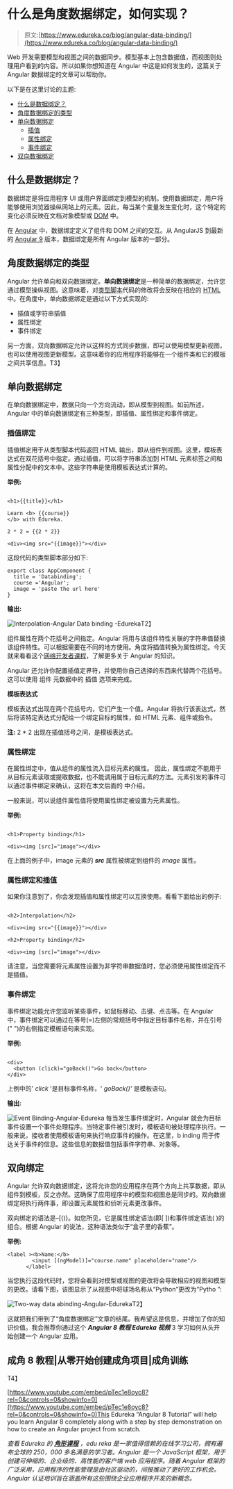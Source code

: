 # 什么是角度数据绑定，如何实现？

> 原文:[https://www.edureka.co/blog/angular-data-binding/](https://www.edureka.co/blog/angular-data-binding/)

Web 开发需要模型和视图之间的数据同步。模型基本上包含数据值，而视图则处理用户看到的内容。所以如果你想知道在 Angular 中这是如何发生的，这篇关于 Angular 数据绑定的文章可以帮助你。

以下是在这里讨论的主题:

*   [什么是数据绑定？](#databinding)
*   [角度数据绑定的类型](#types)
*   [单向数据绑定](#one-way)
    *   [插值](#interpolation)
    *   [属性绑定](#propertybinding)
    *   [事件绑定](#eventbinding)
*   [双向数据绑定](#two-way)

## **什么是数据绑定？**

数据绑定是将应用程序 UI 或用户界面绑定到模型的机制。使用数据绑定，用户将能够使用浏览器操纵网站上的元素。因此，每当某个变量发生变化时，这个特定的变化必须反映在文档对象模型或 [DOM](https://www.edureka.co/blog/html-dom) 中。

在 [Angular](https://www.edureka.co/blog/angular-bootstrap/) 中，数据绑定定义了组件和 DOM 之间的交互。从 AngularJS 到最新的 [Angular 9](https://www.edureka.co/blog/angular-9/) 版本，数据绑定是所有 Angular 版本的一部分。

## **角度数据绑定的类型**

Angular 允许单向和双向数据绑定。**单向数据绑定**是一种简单的数据绑定，允许您通过模型操纵视图。这意味着，对[类型脚本](https://www.edureka.co/blog/typescript-tutorial/)代码的修改将会反映在相应的 [HTML](https://www.edureka.co/blog/what-is-html/) 中。在角度中，单向数据绑定是通过以下方式实现的:

*   插值或字符串插值
*   属性绑定
*   事件绑定

另一方面，双向数据绑定允许以这样的方式同步数据，即可以使用模型更新视图，也可以使用视图更新模型。这意味着你的应用程序将能够在一个组件类和它的模板之间共享信息。T3】

## **单向数据绑定**

在单向数据绑定中，数据只向一个方向流动，即从模型到视图。如前所述，Angular 中的单向数据绑定有三种类型，即插值、属性绑定和事件绑定。

### **插值绑定**

插值绑定用于从类型脚本代码返回 HTML 输出，即从组件到视图。这里，模板表达式在双花括号中指定。通过插值，可以将字符串添加到 HTML 元素标签之间和属性分配中的文本中。这些字符串是使用模板表达式计算的。

**举例:**

```

<h1>{{title}}</h1>

Learn <b> {{course}}
</b> with Edureka.

2 * 2 = {{2 * 2}}

<div><img src="{{image}}"></div>

```

这段代码的类型脚本部分如下:

```
export class AppComponent {
  title = 'Databinding';
  course ='Angular';
  image = 'paste the url here'
}
```

**输出:**

![Interpolation-Angular Data binding -Edureka](../Images/9331b4ecaed9935ec1060da8280d4d07.png)T2】

组件属性在两个花括号之间指定。Angular 将用与该组件特性关联的字符串值替换该组件特性。可以根据需要在不同的地方使用。角度将插值转换为属性绑定。今天就来看看这个[网络开发者课程](https://www.edureka.co/masters-program/full-stack-developer-training)，了解更多关于 Angular 的知识。

Angular 还允许你配置插值定界符，并使用你自己选择的东西来代替两个花括号。这可以使用 组件 元数据中的 插值 选项来完成。

**模板表达式**

模板表达式出现在两个花括号内，它们产生一个值。Angular 将执行该表达式，然后将该特定表达式分配给一个绑定目标的属性，如 HTML 元素、组件或指令。

**注:** 2 * 2 出现在插值括号之间，是模板表达式。

### **属性绑定**

在属性绑定中，值从组件的属性流入目标元素的属性。 因此，属性绑定不能用于从目标元素读取或提取数据，也不能调用属于目标元素的方法。元素引发的事件可以通过事件绑定来确认，这将在本文后面的 中介绍。

一般来说，可以说组件属性值将使用属性绑定被设置为元素属性。

**举例:**

```

<h1>Property binding</h1>

<div><img [src]="image"></div>

```

在上面的例子中，image 元素的 ***src*** 属性被绑定到组件的 *image* 属性。

### **属性绑定和插值**

如果你注意到了，你会发现插值和属性绑定可以互换使用。看看下面给出的例子:

```

<h2>Interpolation</h2>

<div><img src="{{image}}"></div>

<h2>Property binding</h2>

<div><img [src]="image"></div>

```

请注意，当您需要将元素属性设置为非字符串数据值时，您必须使用属性绑定而不是插值。

### **事件绑定**

事件绑定功能允许您监听某些事件，如鼠标移动、击键、点击等。在 Angular 中，事件绑定可以通过在等号(=)左侧的常规括号中指定目标事件名称，并在引号(" ")的右侧指定模板语句来实现。

**举例:**

```

<div>
  <button (click)="goBack()">Go back</button>
</div>

```

上例中的' *click* '是目标事件名称，' *goBack()'* 是模板语句。

**输出:**

![Event Binding-Angular-Edureka](../Images/d84261c729c7ea43f9265e3e4b036de1.png)  每当发生事件绑定时，Angular 就会为目标事件设置一个事件处理程序。当特定事件被引发时，模板语句被处理程序执行。一般来说，接收者使用模板语句来执行响应事件的操作。在这里，b   inding 用于传达关于事件的信息。这些信息的数据值包括事件字符串、对象等。

## **双向绑定**

Angular 允许双向数据绑定，这将允许您的应用程序在两个方向上共享数据，即从组件到模板，反之亦然。这确保了应用程序中的模型和视图总是同步的。双向数据绑定将执行两件事，即设置元素属性和侦听元素更改事件。

双向绑定的语法是–[()}。如您所见，它是属性绑定语法(即[ ])和事件绑定语法( )的组合。根据 Angular 的说法，这种语法类似于“盒子里的香蕉”。

**举例:**

```
<label ><b>Name:</b>
        <input [(ngModel)]="course.name" placeholder="name"/>
      </label>
```

当您执行这段代码时，您将会看到对模型或视图的更改将会导致相应的视图和模型的更改。请看下图，该图显示了从视图中将球场名称从“Python”更改为“Pytho ”:

![Two-way data abinding-Angular-Edureka](../Images/b7cdbc60f89b6b839c5795ffc195ecf6.png)T2】

这就把我们带到了“角度数据绑定”文章的结尾。我希望这是信息，并增加了你的知识价值。我会推荐你通过这个 ***Angular 8 教程 Edureka 视频*** 3 学习如何从头开始创建一个 Angular 应用。

## **成角 8 教程|从零开始创建成角项目|成角训练**

T4】

[https://www.youtube.com/embed/pTec1e8oyc8?rel=0&controls=0&showinfo=0](https://www.youtube.com/embed/pTec1e8oyc8?rel=0&controls=0&showinfo=0)This Edureka “Angular 8 Tutorial” will help you learn Angular 8 completely along with a step by step demonstration on how to create an Angular project from scratch.

*查看 Edureka 的 [**角形课程**](https://www.edureka.co/angular-training) ，edu reka 是一家值得信赖的在线学习公司，拥有遍布全球的 250，000 多名满意的学习者。Angular 是一个 JavaScript 框架，用于创建可伸缩的、企业级的、高性能的客户端 web 应用程序。随着 Angular 框架的广泛采用，应用程序的性能管理是由社区驱动的，间接推动了更好的工作机会。Angular 认证培训旨在涵盖所有这些围绕企业应用程序开发的新概念。*